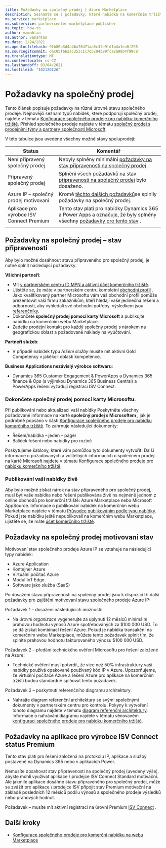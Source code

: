 ```yaml
---
title: Požadavky na společný prodej | Azure Marketplace
description: Seznamte se s požadavky, které nabídka na komerčním tržišti společnosti Microsoft musí splňovat, aby bylo možné využít motivovaní stav připravený pro spoluprodejní nebo společný prodej.
ms.service: marketplace
ms.subservice: partnercenter-marketplace-publisher
ms.topic: how-to
author: vamahtan
ms.author: vamahtan
ms.date: 2/24/2021
ms.openlocfilehash: 9fb86b3d4a46a70d71aa0c3fe9fd1b4a1ea6f298
ms.sourcegitcommit: dac05f662ac353c1c7c5294399fca2a99b4f89c8
ms.translationtype: MT
ms.contentlocale: cs-CZ
ms.lasthandoff: 03/04/2021
ms.locfileid: "102120126"
---
```

# <a name="co-sell-requirements"></a>Požadavky na společný prodej

Tento článek popisuje požadavky na různé úrovně stavu společného prodeje. Nejnovější seznam typů nabídek, které podporují společný prodej, najdete v tématu  [Konfigurace společného prodeje pro nabídku komerčního tržiště](commercial-marketplace-co-sell.md). Přehled společného prodeje najdete v tématu [společný prodej s prodejními týmy a partnery společnosti Microsoft](marketplace-co-sell.md).

V této tabulce jsou uvedené všechny možné stavy spoluprodeji:

| Status | Komentář |
| ------------ | ------------- |
| Není připravený společný prodej | Nebyly splněny minimální [požadavky na stav připravenosti na společný prodej](#requirements-for-co-sell-ready-status) . |
| Připravený společný prodej | Splnění všech [požadavků na stav připravenosti na společný prodej](#requirements-for-co-sell-ready-status) bylo dosaženo. |
| Azure IP – společný prodej motivovaní | Kromě [těchto dalších požadavků](#requirements-for-ip-co-sell-incentivized-status)se splnily požadavky na společný prodej. |
| Aplikace pro výrobce ISV Connect Premium  | Tento stav platí pro nabídky Dynamics 365 a Power Apps a označuje, že byly splněny všechny [požadavky pro tento stav](#requirements-for-biz-apps-isv-connect-premium-incentive-status) . |
|||

## <a name="requirements-for-co-sell-ready-status"></a>Požadavky na společný prodej – stav připravenosti

Aby bylo možné dosáhnout stavu připraveného pro společný prodej, je nutné splnit následující požadavky:

**Všichni partneři**:

- Mít [v partnerském centru ID MPN a aktivní účet komerčního tržiště](./partner-center-portal/create-account.md).
- Ujistěte se, že máte v partnerském centru kompletní [obchodní profil](/partner-center/create-a-marketing-profile.md) . Jako kvalifikovaný partner Microsoftu vám váš obchodní profil pomůže prezentovat vaši firmu zákazníkům, kteří hledají vaše jedinečná řešení a odbornosti, aby vyhledali své obchodní potřeby. výsledkem jsou [referenčníky](/partner-center/referrals.md).
- Dokončete **společný prodej pomocí karty Microsoft** a publikujte nabídku na komerčním webu Marketplace.
- Zadejte prodejní kontakt pro každý společný prodej s nárokem na geografickou oblast a požadované náklady na vyúčtování.

**Partneři služeb**:

- V případě nabídek typu _řešení služby_ musíte mít aktivní Gold Competency v jakékoli oblasti kompetence.
 
**Business Applications nezávislý výrobce softwaru**:

- Dynamics 365 Customer Engagement & PowerApps a Dynamics 365 finance & Ops (s výjimkou Dynamics 365 Business Central) a PowerApps řešení vyžadují registraci ISV Connect.

### <a name="complete-the-co-sell-with-microsoft-tab"></a>Dokončete společný prodej pomocí karty Microsoftu.

Při publikování nebo aktualizaci vaší nabídky Poskytněte všechny požadované informace na kartě **společný prodej s Microsoftem** , jak je podrobně popsáno v části [Konfigurace společného prodeje pro nabídku komerčního tržiště](commercial-marketplace-co-sell.md). To zahrnuje následující dokumenty:

- Řešení/nabídka – jeden – pager
- Balíček řešení nebo nabídky pro rozteč

Poskytujeme šablony, které vám pomůžou tyto dokumenty vytvořit. Další informace o požadovaných a volitelných informacích o společném prodeji na kartě Microsoft najdete v tématu [Konfigurace společného prodeje pro nabídku komerčního tržiště](commercial-marketplace-co-sell.md).

### <a name="publish-your-offer-live"></a>Publikování vaší nabídky živě

Aby bylo možné získat nárok na stav připraveného pro společný prodej, musí být vaše nabídka nebo řešení publikována živě na nejméně jednom z online obchodů pro komerční tržiště: Azure Marketplace nebo Microsoft AppSource. Informace o publikování nabídek na komerčním webu Marketplace najdete v tématu [Průvodce publikováním podle typu nabídky](publisher-guide-by-offer-type.md). Pokud jste nabídku ještě nepublikovali na komerčním webu Marketplace, ujistěte se, že máte [účet komerčního tržiště](./partner-center-portal/create-account.md).

## <a name="requirements-for-ip-co-sell-incentivized-status"></a>Požadavky na společný prodej motivovaní stav

Motivovaní stav společného prodeje Azure IP se vztahuje na následující typy nabídek:

- Azure Application
- Kontejner Azure
- Virtuální počítač Azure
- Modul IoT Edge
- Software jako služba (SaaS)

Po dosažení stavu připravenosti na společný prodej jsou k dispozici tři další požadavky pro zajištění motivovaní stavu společného prodeje Azure IP:

Požadavek 1 – dosažení následujících možností:

- Na _úrovni organizace_ vygenerujte za uplynutí 12 měsíců minimální prahovou hodnotu výnosů Azure spotřebovaných za $100 000 USD. To se dá získat kombinací řešení Azure. Pokud je nabídka transakční na komerčním webu Marketplace, můžete tento požadavek splnit tím, že splníte prahovou hodnotu fakturovaného výnosu $100 000 USD.

Požadavek 2 – předání technického ověření Microsoftu pro řešení založené na Azure:
- Technické ověření musí potvrdit, že více než 50% infrastruktury vaší nabídky používá opakovaně používaný kód IP v Azure. Upozorňujeme, že virtuální počítače Azure a řešení Azure pro aplikace na komerčním tržišti budou standardně splňovat tento požadavek.

Požadavek 3 – poskytnutí referenčního diagramu architektury:
- Nahrajte diagram referenční architektury se svými společnými dokumenty v partnerském centru pro kontrolu. Pokyny k vytvoření tohoto diagramu najdete v tématu [diagram referenční architektury](reference-architecture-diagram.md). Informace o nahrávání diagramu najdete v tématu věnovaném [konfiguraci společného prodeje pro nabídku komerčního tržiště](commercial-marketplace-co-sell.md).

## <a name="requirements-for-biz-apps-isv-connect-premium-incentive-status"></a>Požadavky na aplikace pro výrobce ISV Connect status Premium

Tento stav platí pro řešení založená na protokolu IP, aplikace a služby postavené na Dynamics 365 nebo v aplikacích Power.

Nemusíte dosahovat stav připravenosti na společný prodej (uvedený výše), abyste mohli využívat aplikace \ prodejce ISV Connect Standard motivační. Ale jakmile aplikace dosáhne stavu připraveného pro společný prodej, může se zvážit pro aplikace \ prodejce ISV připojit stav Premium motivační na základě posledních 12 měsíců podílu výnosů a společného prodeje výsledků nebo prahových hodnot.

Požadavek – musíte mít aktivní registraci na úrovni Premium [ISV Connect](business-applications-isv-program.md) .

## <a name="next-steps"></a>Další kroky

- [Konfigurace společného prodeje pro komerční nabídku na webu Marketplace](commercial-marketplace-co-sell.md)
